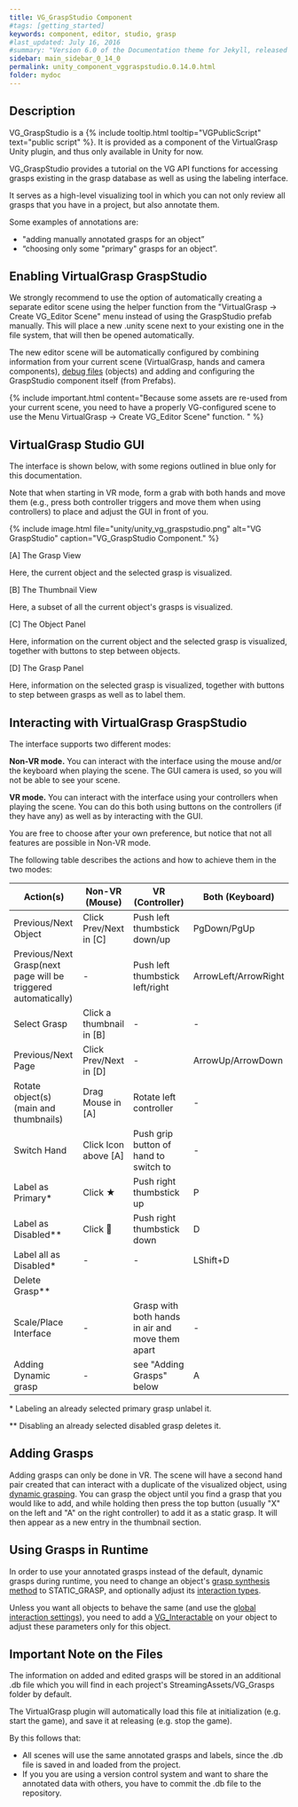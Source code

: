 ```yaml
---
title: VG_GraspStudio Component
#tags: [getting_started]
keywords: component, editor, studio, grasp
#last_updated: July 16, 2016
#summary: "Version 6.0 of the Documentation theme for Jekyll, released July 4, 2016, implements relative links so you can view the files offline or on any server without configuring urls and baseurls. Additionally, you can store pages in subdirectories. Templates for alerts and images are available."
sidebar: main_sidebar_0_14_0
permalink: unity_component_vggraspstudio.0.14.0.html
folder: mydoc
---
```


## Description 

VG_GraspStudio is a {% include tooltip.html tooltip="VGPublicScript" text="public script" %}.
It is provided as a component of the VirtualGrasp Unity plugin, and thus only available in Unity for now. 

VG_GraspStudio provides a tutorial on the VG API functions for accessing grasps existing in the grasp database as well as using the labeling interface.

It serves as a high-level visualizing tool in which you can not only review all grasps that you have in a project, but also annotate them.

Some examples of annotations are:

* "adding manually annotated grasps for an object”
* “choosing only some "primary" grasps for an object”.

<!--
{% include tip.html content="If you are more interested in the low-level API or editing features of VirtualGrasp, or interested in implementing similar high-level features in Unreal, we recommend to also have a look at the Grasp Editing API Section of the API. The VirtualGrasp API (VG_Controller) has one single API function called [EditGrasp](VirtualGrasp_UnityAPI.0.14.0.html#editgrasp) to perform different editing actions on an object. Look up the API page as well as the [EditorAction](VirtualGrasp_UnityAPI.0.14.0.html#vg_editoraction) list for more information." %}-->

## Enabling VirtualGrasp GraspStudio

We strongly recommend to use the option of automatically creating a separate editor scene using the helper function from the \"VirtualGrasp → Create VG_Editor Scene\" menu instead of using the GraspStudio prefab manually. This will place a new .unity scene next to your existing one in the file system, that will then be opened automatically.

The new editor scene will be automatically configured by combining information from your current scene (VirtualGrasp, hands and camera components), [debug files](debug_files.0.14.0.html#grasp-editor) (objects) and adding and configuring the GraspStudio component itself (from Prefabs).

{% include important.html content="Because some assets are re-used from your current scene, you need to have a properly VG-configured scene to use the Menu VirtualGrasp → Create VG_Editor Scene\" function. " %}


## VirtualGrasp Studio GUI

The interface is shown below, with some regions outlined in blue only for this documentation.

Note that when starting in VR mode, form a grab with both hands and move them (e.g., press both controller triggers and move them when using controllers) to place and adjust the GUI in front of you.

{% include image.html file="unity/unity_vg_graspstudio.png" alt="VG GraspStudio" caption="VG_GraspStudio Component." %}

[A] The Grasp View

Here, the current object and the selected grasp is visualized.

[B] The Thumbnail View

Here, a subset of all the current object's grasps is visualized.

[C] The Object Panel

Here, information on the current object and the selected grasp is visualized, together with buttons to step between objects.

[D] The Grasp Panel

Here, information on the selected grasp is visualized, together with buttons to step between grasps as well as to label them.

## Interacting with VirtualGrasp GraspStudio

The interface supports two different modes: 

**Non-VR mode.** You can interact with the interface using the mouse and/or the keyboard when playing the scene. The GUI camera is used, so you will not be able to see your scene.

**VR mode.** You can interact with the interface using your controllers when playing the scene. You can do this both using buttons on the controllers (if they have any) as well as by interacting with the GUI.

You are free to choose after your own preference, but notice that not all features are possible in Non-VR mode.

The following table describes the actions and how to achieve them in the two modes:

| Action(s) | Non-VR (Mouse) | VR (Controller) | Both (Keyboard)| 
|-------|--------|---------|---------|
| Previous/Next Object | Click Prev/Next in [C] | Push left thumbstick down/up | PgDown/PgUp | 
| Previous/Next Grasp(next page will be triggered automatically) | - | Push left thumbstick left/right | ArrowLeft/ArrowRight | 
| Select Grasp | Click a thumbnail in [B] | - | - | 
| Previous/Next Page | Click Prev/Next in [D] | - | ArrowUp/ArrowDown | 
| Rotate object(s) (main and thumbnails) | Drag Mouse in [A] | Rotate left controller | - | 
| Switch Hand | Click Icon above [A] | Push grip button of hand to switch to | -| 
| Label as Primary* | Click ★  | Push right thumbstick up | P | 
| Label as Disabled** | Click    ⃠       | Push right thumbstick down | D |  
| Label all as Disabled* | - | - | LShift+D | 
| Delete Grasp** |  |  | |  
| Scale/Place Interface | - | Grasp with both hands in air and move them apart | - | 
| Adding Dynamic grasp | - | see "Adding Grasps" below | A | 

\* Labeling an already selected primary grasp unlabel it.

\** Disabling an already selected disabled grasp deletes it.

## Adding Grasps

Adding grasps can only be done in VR. The scene will have a second hand pair created that can interact with a duplicate of the visualized object, using [dynamic grasping](grasp_interaction.0.14.0.html#grasp-synthesis-method). You can grasp the object until you find a grasp that you would like to add, and while holding then press the top button (usually "X" on the left and "A" on the right controller) to add it as a static grasp. It will then appear as a new entry in the thumbnail section.

## Using Grasps in Runtime

In order to use your annotated grasps instead of the default, dynamic grasps during runtime, you need to change an object's [grasp synthesis method](https://docs.gleechi.com/grasp_interaction.0.14.0.html#grasp-synthesis-method) to STATIC_GRASP, and optionally adjust its [interaction types](https://docs.gleechi.com/grasp_interaction.0.14.0.html#grasp-interaction-type). 

Unless you want all objects to behave the same (and use the [global interaction settings](https://docs.gleechi.com/unity_component_myvirtualgrasp.0.14.0.html#grasp-interaction-settings)), you need to add a [VG_Interactable](https://docs.gleechi.com/unity_component_vginteractable.0.14.0.html) on your object to adjust these parameters only for this object.

## Important Note on the Files

The information on added and edited grasps will be stored in an additional .db file which you will find in each project's StreamingAssets/VG_Grasps folder by default.

The VirtualGrasp plugin will automatically load this file at initialization (e.g. start the game), and save it at releasing (e.g. stop the game). 

By this follows that:

* All scenes will use the same annotated grasps and labels, since the .db file is saved in and loaded from the project.
* If you you are using a version control system and want to share the annotated data with others, you have to commit the .db file to the repository.


